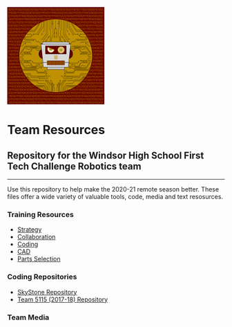 <img src="https://github.com/WindsorHSRobotics/Team_Resources/blob/master/Logos/WHSROBO.png?raw=true" width="225" height="225">

# Team Resources

## Repository for the Windsor High School First Tech Challenge Robotics team
---
Use this repository to help make the 2020-21 remote season better.  These files offer a wide variety of valuable tools, code, media and text resosurces.

### Training Resources

  - [Strategy]("https://github.com/WindsorHSRobotics/Team_Resources/blob/master/Strategy.md")
  - [Collaboration]("https://github.com/WindsorHSRobotics/Team_Resources/blob/master/Collaboration.md")
  - [Coding]("https://github.com/WindsorHSRobotics/Team_Resources/blob/master/Coding.md")
  - [CAD]("https://github.com/WindsorHSRobotics/Team_Resources/blob/master/CAD.md")
  - [Parts Selection]("https://github.com/WindsorHSRobotics/Team_Resources/blob/master/Parts.md")

### Coding Repositories

  - [SkyStone Repository]("https://github.com/FIRST-Tech-Challenge/SkyStone")
  - [Team 5115 (2017-18) Repository]("https://github.com/WindsorHSRobotics/team-5115_2017-18")

### Team Media
